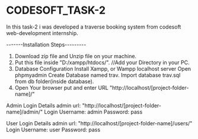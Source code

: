 # CODESOFT_TASK-2
In this task-2 i was developed a traverse booking system from codesoft web-development internship.

-------Installation Steps---------

1. Download zip file and Unzip file on your machine.
2. Put this file inside "D:/xampp/htdocs/".   //Add your Directory in your PC.
3. Database Configuration
    Install Xampp, or Wampp localhost server
    Open phpmyadmin
    Create Database named trav.
    Import database trav.sql from db folder(inside database).
5. Open Your browser put and enter URL "http://localhost/[project-folder-name]/"

Admin Login Details
admin url: "http://localhost/[project-folder-name]/admin/"
Login Username: admin
Password: pass

User Login Details
admin url: "http://localhost/[project-folder-name]/users/"
Login Username: user
Password: pass
